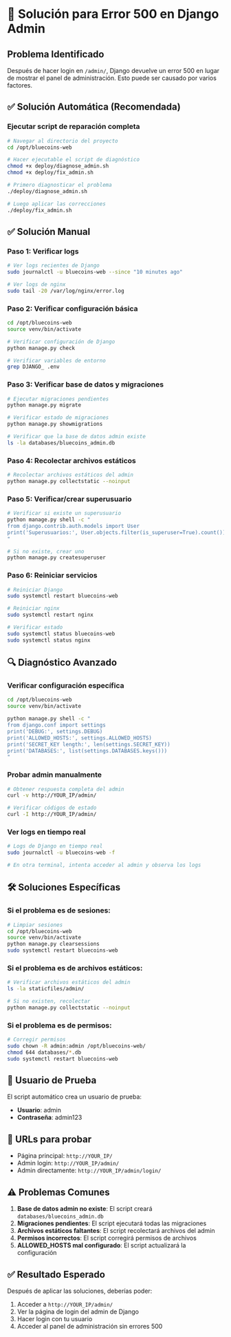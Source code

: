 # 🚨 Solución para Error 500 en Django Admin

## Problema Identificado
Después de hacer login en `/admin/`, Django devuelve un error 500 en lugar de mostrar el panel de administración. Esto puede ser causado por varios factores.

## ✅ Solución Automática (Recomendada)

### Ejecutar script de reparación completa
```bash
# Navegar al directorio del proyecto
cd /opt/bluecoins-web

# Hacer ejecutable el script de diagnóstico
chmod +x deploy/diagnose_admin.sh
chmod +x deploy/fix_admin.sh

# Primero diagnosticar el problema
./deploy/diagnose_admin.sh

# Luego aplicar las correcciones
./deploy/fix_admin.sh
```

## ✅ Solución Manual

### Paso 1: Verificar logs
```bash
# Ver logs recientes de Django
sudo journalctl -u bluecoins-web --since "10 minutes ago"

# Ver logs de nginx
sudo tail -20 /var/log/nginx/error.log
```

### Paso 2: Verificar configuración básica
```bash
cd /opt/bluecoins-web
source venv/bin/activate

# Verificar configuración de Django
python manage.py check

# Verificar variables de entorno
grep DJANGO_ .env
```

### Paso 3: Verificar base de datos y migraciones
```bash
# Ejecutar migraciones pendientes
python manage.py migrate

# Verificar estado de migraciones
python manage.py showmigrations

# Verificar que la base de datos admin existe
ls -la databases/bluecoins_admin.db
```

### Paso 4: Recolectar archivos estáticos
```bash
# Recolectar archivos estáticos del admin
python manage.py collectstatic --noinput
```

### Paso 5: Verificar/crear superusuario
```bash
# Verificar si existe un superusuario
python manage.py shell -c "
from django.contrib.auth.models import User
print('Superusuarios:', User.objects.filter(is_superuser=True).count())
"

# Si no existe, crear uno
python manage.py createsuperuser
```

### Paso 6: Reiniciar servicios
```bash
# Reiniciar Django
sudo systemctl restart bluecoins-web

# Reiniciar nginx
sudo systemctl restart nginx

# Verificar estado
sudo systemctl status bluecoins-web
sudo systemctl status nginx
```

## 🔍 Diagnóstico Avanzado

### Verificar configuración específica
```bash
cd /opt/bluecoins-web
source venv/bin/activate

python manage.py shell -c "
from django.conf import settings
print('DEBUG:', settings.DEBUG)
print('ALLOWED_HOSTS:', settings.ALLOWED_HOSTS)
print('SECRET_KEY length:', len(settings.SECRET_KEY))
print('DATABASES:', list(settings.DATABASES.keys()))
"
```

### Probar admin manualmente
```bash
# Obtener respuesta completa del admin
curl -v http://YOUR_IP/admin/

# Verificar códigos de estado
curl -I http://YOUR_IP/admin/
```

### Ver logs en tiempo real
```bash
# Logs de Django en tiempo real
sudo journalctl -u bluecoins-web -f

# En otra terminal, intenta acceder al admin y observa los logs
```

## 🛠️ Soluciones Específicas

### Si el problema es de sesiones:
```bash
# Limpiar sesiones
cd /opt/bluecoins-web
source venv/bin/activate
python manage.py clearsessions
sudo systemctl restart bluecoins-web
```

### Si el problema es de archivos estáticos:
```bash
# Verificar archivos estáticos del admin
ls -la staticfiles/admin/

# Si no existen, recolectar
python manage.py collectstatic --noinput
```

### Si el problema es de permisos:
```bash
# Corregir permisos
sudo chown -R admin:admin /opt/bluecoins-web/
chmod 644 databases/*.db
sudo systemctl restart bluecoins-web
```

## 🎯 Usuario de Prueba

El script automático crea un usuario de prueba:
- **Usuario**: admin
- **Contraseña**: admin123

## 📍 URLs para probar

- Página principal: `http://YOUR_IP/`
- Admin login: `http://YOUR_IP/admin/`
- Admin directamente: `http://YOUR_IP/admin/login/`

## ⚠️ Problemas Comunes

1. **Base de datos admin no existe**: El script creará `databases/bluecoins_admin.db`
2. **Migraciones pendientes**: El script ejecutará todas las migraciones
3. **Archivos estáticos faltantes**: El script recolectará archivos del admin
4. **Permisos incorrectos**: El script corregirá permisos de archivos
5. **ALLOWED_HOSTS mal configurado**: El script actualizará la configuración

## ✅ Resultado Esperado

Después de aplicar las soluciones, deberías poder:
1. Acceder a `http://YOUR_IP/admin/`
2. Ver la página de login del admin de Django
3. Hacer login con tu usuario
4. Acceder al panel de administración sin errores 500
